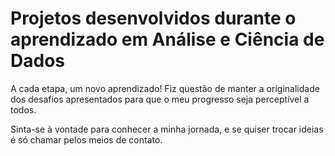 # Projetos desenvolvidos durante o aprendizado em Análise e Ciência de Dados

A cada etapa, um novo aprendizado! 
Fiz questão de manter a originalidade dos desafios apresentados para que o meu progresso seja perceptível a todos.

Sinta-se à vontade para conhecer a minha jornada, e se quiser trocar ideias é só chamar pelos meios de contato.

